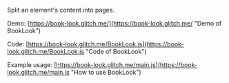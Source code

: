 Split an element's content into pages.

Demo: [https://book-look.glitch.me/](https://book-look.glitch.me/ "Demo of BookLook")

Code: [https://book-look.glitch.me/BookLook.js](https://book-look.glitch.me/BookLook.js "Code of BookLook")

Example usage: [https://book-look.glitch.me/main.js](https://book-look.glitch.me/main.js "How to use BookLook")